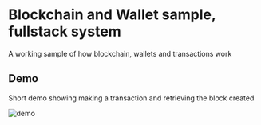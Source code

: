 # Blockchain and Wallet sample, fullstack system
A working sample of how blockchain, wallets and transactions work


## Demo
Short demo showing making a transaction and retrieving the block created

![demo](https://github.com/davidebruno/blockchain-wallet-fullstack-sample/blob/main/client/src/assets/recording_transaction_blocks.gif)
